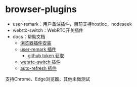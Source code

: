 # browser-plugins
- user-remark：用户备注插件，目前支持hostloc，nodeseek
- webrtc-switch：WebRTC开关插件
- docs：帮助文档
    - [浏览器插件安装](./docs/browser-plugins-install.md)
    - [user-remark 插件](./docs/user-remark.md)
      - [github token 获取](./docs/user-remark.md#github-token-获取)
    - [webrtc-switch 插件](./docs/webrtc-switch.md)
    - [auto-refresh 插件](./docs/auto-refresh.md)

支持Chrome、Edge浏览器，其他未做测试

